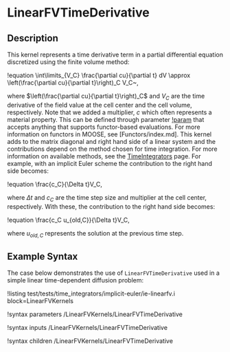 # LinearFVTimeDerivative

## Description

This kernel represents a time derivative term in a partial differential equation
discretized using the finite volume method:

!equation
\int\limits_{V_C} \frac{\partial cu}{\partial t} dV \approx \left(\frac{\partial cu}{\partial t}\right)_C V_C~,

where $\left(\frac{\partial cu}{\partial t}\right)_C$ and $V_C$ are the time derivative of the
field value at the cell center and the cell volume, respectively.
Note that we added a multiplier, $c$ which often represents a material property.
This can be defined through parameter [!param](/LinearFVKernels/LinearFVTimeDerivative/factor)
that accepts anything that supports functor-based evaluations. For more information on functors in
MOOSE, see [Functors/index.md].
This kernel adds to the matrix diagonal and right hand side of a
linear system and the contributions depend on the
method chosen for time integration. For more information on available methods, see
the [TimeIntegrators](Executioner/TimeIntegrators/index.md) page.
For example, with an implicit Euler scheme the contribution to the right hand side becomes:

!equation
\frac{c_C}{\Delta t}V_C,

where $\Delta t$ and $c_C$ are the time step size and multiplier at the cell center,
respectively. With these, the contribution to the right hand side becomes:

!equation
\frac{c_C u_{old,C}}{\Delta t}V_C,

where $u_{old,C}$ represents the solution at the previous time step.

## Example Syntax

The case below demonstrates the use of `LinearFVTimeDerivative` used in a simple
linear time-dependent diffusion problem:

!listing test/tests/time_integrators/implicit-euler/ie-linearfv.i block=LinearFVKernels

!syntax parameters /LinearFVKernels/LinearFVTimeDerivative

!syntax inputs /LinearFVKernels/LinearFVTimeDerivative

!syntax children /LinearFVKernels/LinearFVTimeDerivative
